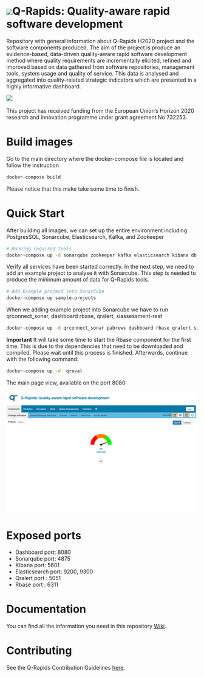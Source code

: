 # <img src="https://github.com/q-rapids/q-rapids/wiki/images/logos/qrapids_logo_color_100x100_noname.png" width="60">Q-Rapids: Quality-aware rapid software development

Repository with general information about Q-Rapids H2020 project and the software components produced. The aim of the project is produce an evidence-based, data-driven quality-aware rapid software development method where quality requirements are incrementally elicited, refined and improved based on data gathered from software repositories, management tools, system usage and quality of service. This data is analysed and aggregated into quality-related strategic indicators which are presented in a highly informative dashboard.

![](https://github.com/q-rapids/q-rapids/wiki/images/qrapids_framework.png)

This project has received funding from the European Union’s Horizon 2020 research and innovation programme under grant agreement No 732253.

# Build images

Go to the main directory where the docker-compose file is located and follow the instruction

```bash
docker-compose build
```
Please notice that this make take some time to finish.


# Quick Start

After building all images, we can set up the entire environment including PostgresSQL, Sonarcube, Elasticsearch, Kafka, and Zookeeper

```bash
# Running required tools
docker-compose up -d sonarqube zookeeper kafka elasticsearch kibana db
```
Verify all services have been started correctly. In the next step, we need to add an example project to analyse it with Sonarcube. This step is needed to produce the minimum amount of data for Q-Rapids tools. 

```bash
# Add Example project into SonarCube
docker-compose up sample-projects
```

When we adding example project into Sonarcube we have to run  qrconnect_sonar, dashboard rbase,  qralert, siassessment-rest  
 
```bash
docker-compose up -d qrconnect_sonar pabrews dashboard rbase qralert siassessment-rest  forecast-rest
```

**Important** It will take some time to start the Rbase component for the first time. This is due to the dependencies that need to be downloaded and compiled. Please wait until this process is finished. Afterwards, continue with the following command:


```bash
docker-compose up -d  qreval
```


The main page view, available on the port 8080: 

![](./docs/dashboard.png)

# Exposed ports

* Dashboard port: 8080
* Sonarqube port: 4875
* Kibana port: 5601
* Elasticsearch port: 9200, 9300
* Qralert port : 5051
* Rbase port : 6311



# Documentation

You can find all the information you need in this repository [Wiki](https://github.com/q-rapids/q-rapids/wiki).



# Contributing
See the Q-Rapids Contribution Guidelines [here](https://github.com/q-rapids/q-rapids/blob/master/CONTRIBUTING.md).